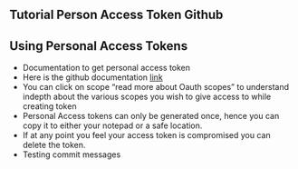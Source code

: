 ## Tutorial Person Access Token Github

## Using Personal Access Tokens

- Documentation to get personal access token
- Here is the github documentation [link](https://docs.github.com/en/github/authenticating-to-github/keeping-your-account-and-data-secure/creating-a-personal-access-token)
- You can click on scope “read more about Oauth scopes” to understand indepth about the various scopes you wish to give access to while creating token
- Personal Access tokens can only be generated once, hence you can copy it to either your notepad or a safe location.
- If at any point you feel your access token is compromised you can delete the token.
- Testing commit messages